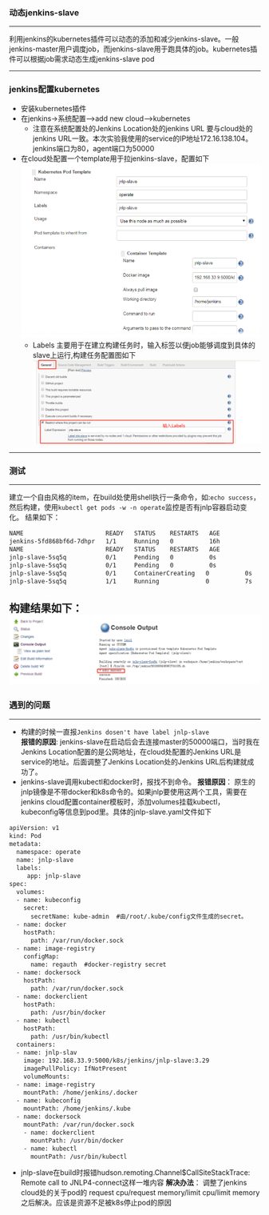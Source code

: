 ### 动态jenkins-slave
---

利用jenkins的kubernetes插件可以动态的添加和减少jenkins-slave。一般jenkins-master用户调度job，而jenkins-slave用于跑具体的job。kubernetes插件可以根据job需求动态生成jenkins-slave pod

---
### jenkins配置kubernetes
- 安装kubernetes插件
- 在jenkins->系统配置-->add new cloud-->kubernetes
  - 注意在系统配置处的Jenkins Location处的jenkins URL 要与cloud处的jenkins URL一致。本次实验我使用的service的IP地址172.16.138.104。jenkins端口为80，agent端口为50000
- 在cloud处配置一个template用于拉jenkins-slave，配置如下
  ![template pod](https://github.com/salarst/note/blob/master/img/tempPod.png)
  - Labels 主要用于在建立构建任务时，输入标签以便job能够调度到具体的slave上运行,构建任务配置图如下
    ![1](https://github.com/salarst/note/blob/master/img/macthLabels.png)
---
### 测试
---
建立一个自由风格的item，在build处使用shell执行一条命令，如:```echo success```，然后构建，使用```kubectl get pods -w -n operate```监控是否有jnlp容器启动变化。
结果如下：
```[root@k8s-master manifests]# kubectl get pods -n operate -w
NAME                       READY   STATUS    RESTARTS   AGE
jenkins-5fd868bf6d-7dhpr   1/1     Running   0          16h
NAME                       READY   STATUS    RESTARTS   AGE
jnlp-slave-5sq5q           0/1     Pending   0          0s
jnlp-slave-5sq5q           0/1     Pending   0          0s
jnlp-slave-5sq5q           0/1     ContainerCreating   0          0s
jnlp-slave-5sq5q           1/1     Running             0          7s
```
构建结果如下：
![2](https://github.com/salarst/note/blob/master/img/buildRes.png)
---
### 遇到的问题
---
- 构建的时候一直报`Jenkins dosen't have label jnlp-slave`<br>
**报错的原因**: jenkins-slave在启动后会去连接master的50000端口，当时我在Jenkins Location配置的是公网地址，在cloud处配置的Jenkins URL是service的地址。后面调整了Jenkins Location处的Jenkins URL后构建就成功了。
- jenkins-slave调用kubectl和docker时，报找不到命令。
**报错原因**： 原生的jnlp镜像是不带docker和k8s命令的。如果jnlp要使用这两个工具，需要在jenkins cloud配置container模板时，添加volumes挂载kubectl，kubeconfig等信息到pod里。具体的jnlp-slave.yaml文件如下
```
apiVersion: v1
kind: Pod
metadata:
  namespace: operate
  name: jnlp-slave
  labels:
     app: jnlp-slave
spec:
  volumes:
  - name: kubeconfig
    secret:
      secretName: kube-admin  #由/root/.kube/config文件生成的secret。
  - name: docker
    hostPath:
      path: /var/run/docker.sock
  - name: image-registry
    configMap: 
      name: regauth  #docker-registry secret
  - name: dockersock
    hostPath:
      path: /var/run/docker.sock
  - name: dockerclient
    hostPath:
	  path: /usr/bin/docker
  - name: kubectl
    hostPath:
	  path: /usr/bin/kubectl
  containers: 
  - name: jnlp-slav
    image: 192.168.33.9:5000/k8s/jenkins/jnlp-slave:3.29
    imagePullPolicy: IfNotPresent
	volumeMounts:
  - name: image-registry
    mountPath: /home/jenkins/.docker
  - name: kubeconfig
    mountPath: /home/jenkins/.kube
  - name: dockersock
    mountPath: /var/run/docker.sock
	- name: dockerclient
	  mountPath: /usr/bin/docker
	- name: kubectl
	  mountPath: /usr/bin/kubectl   
```
- jnlp-slave在build时报错hudson.remoting.Channel$CallSiteStackTrace: Remote call to JNLP4-connect这样一堆内容
**解决办法**： 调整了jenkins cloud处的关于pod的 request cpu/request memory/limit cpu/limit memory之后解决。应该是资源不足被k8s停止pod的原因
